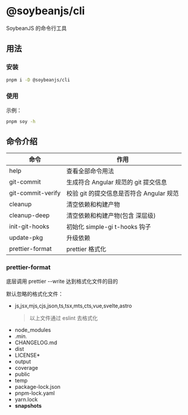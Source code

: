 # @soybeanjs/cli

SoybeanJS 的命令行工具

## 用法

### 安装

```bash
pnpm i -D @soybeanjs/cli
```

### 使用

示例：

```bash
pnpm soy -h
```

## 命令介绍

| 命令              | 作用                                     |
| ----------------- | ---------------------------------------- |
| help              | 查看全部命令用法                         |
| git-commit        | 生成符合 Angular 规范的 git 提交信息     |
| git-commit-verify | 校验 git 的提交信息是否符合 Angular 规范 |
| cleanup           | 清空依赖和构建产物                       |
| cleanup-deep      | 清空依赖和构建产物(包含 深层级)          |
| init-git-hooks    | 初始化 simple-gi t-hooks 钩子            |
| update-pkg        | 升级依赖                                 |
| prettier-format   | prettier 格式化                          |

### prettier-format

底层调用 prettier --write 达到格式化文件的目的

默认忽略的格式化文件：

- js,jsx,mjs,cjs,json,ts,tsx,mts,cts,vue,svelte,astro
  > 以上文件通过 eslint 去格式化
- node_modules
- _.min._
- CHANGELOG.md
- dist
- LICENSE\*
- output
- coverage
- public
- temp
- package-lock.json
- pnpm-lock.yaml
- yarn.lock
- **snapshots**
